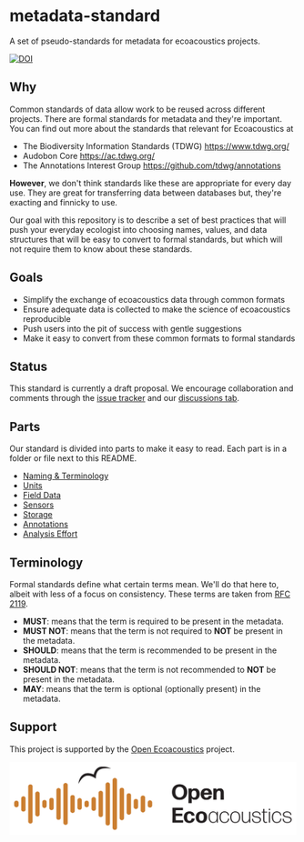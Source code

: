 # metadata-standard

A set of pseudo-standards for metadata for ecoacoustics projects.

[![DOI](https://zenodo.org/badge/DOI/10.5281/zenodo.5778058.svg)](https://doi.org/10.5281/zenodo.5778058)

## Why

Common standards of data allow work to be reused across different projects.
There are formal standards for metadata and they're important.
You can find out more about the standards that relevant for Ecoacoustics at

- The Biodiversity Information Standards (TDWG) <https://www.tdwg.org/>
- Audobon Core <https://ac.tdwg.org/>
- The Annotations Interest Group <https://github.com/tdwg/annotations>

**However**, we don't think standards like these are appropriate for every day
use. They are great for transferring data between databases but, they're
exacting and finnicky to use.

Our goal with this repository is to describe a set of best practices that will
push your everyday ecologist into choosing names, values, and data structures
that will be easy to convert to formal standards, but which will not require
them to know about these standards.

## Goals

- Simplify the exchange of ecoacoustics data through common formats
- Ensure adequate data is collected to make the science of ecoacoustics reproducible
- Push users into the pit of success with gentle suggestions
- Make it easy to convert from these common formats to formal standards

## Status

This standard is currently a draft proposal. We encourage collaboration and
comments through the
[issue tracker](https://www.github.com/ecoacoustics/metadata-standard/issues) and our
[discussions tab](https://www.github.com/ecoacoustics/metadata-standard/discussions).

## Parts

Our standard is divided into parts to make it easy to read. Each part is in a folder
or file next to this README.

- [Naming & Terminology](./naming.md)
- [Units](./units.md)
- [Field Data](./field_data.md)
- [Sensors](./sensors.md)
- [Storage](./storage.md)
- [Annotations](./annotations.md)
- [Analysis Effort](./analysis_effort.md)

## Terminology

Formal standards define what certain terms mean. We'll do that here to, albeit
with less of a focus on consistency. These terms are taken from
[RFC 2119](https://www.rfc-editor.org/rfc/rfc2119.html).

- **MUST**: means that the term is required to be present in the metadata.
- **MUST NOT**: means that the term is not required to **NOT** be present in the metadata.
- **SHOULD**: means that the term is recommended to be present in the metadata.
- **SHOULD NOT**: means that the term is not recommended to **NOT** be present in the metadata.
- **MAY**: means that the term is optional (optionally present) in the metadata.

## Support

This project is supported by the [Open Ecoacoustics](https://openecoacoustics.org) project.

![The Open Ecoacoustics Logo](./media/OpenEcoAcoustics_horizontal_rgb.jpg)
